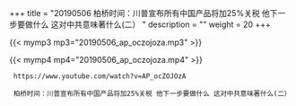 +++
title = "20190506  柏桥时间：川普宣布所有中国产品将加25%关税 他下一步要做什么 这对中共意味著什么(二） "
description = ""
weight = 20
+++

{{< mymp3 mp3="20190506_ap_oczojoza.mp3" >}}

{{< mymp4 mp4="20190506_ap_oczojoza.mp4" >}}

     https://www.youtube.com/watch?v=AP_ocZOJOzA 
     
     柏桥时间：川普宣布所有中国产品将加25%关税 他下一步要做什么 这对中共意味著什么(二） 
